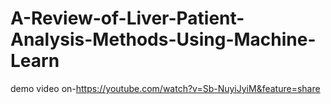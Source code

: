 # A-Review-of-Liver-Patient-Analysis-Methods-Using-Machine-Learn
demo video on-https://youtube.com/watch?v=Sb-NuyiJyiM&feature=share
